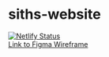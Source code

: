 # siths-website
[![Netlify Status](https://api.netlify.com/api/v1/badges/1258f602-06d6-4f15-ae21-ecc5ae487307/deploy-status)](https://app.netlify.com/sites/sithsremastered/deploys) 
<br />
[Link to Figma Wireframe](https://www.figma.com/file/ka1M2MlaNDHn79ZylTsg5D/siths.org-remastered?node-id=0%3A1)
